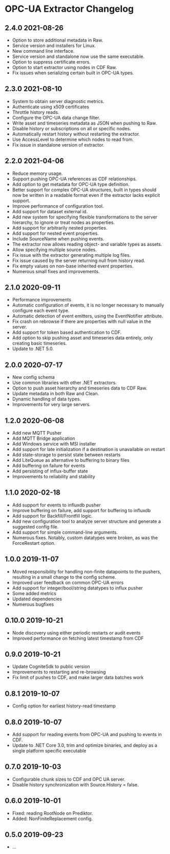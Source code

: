 # OPC-UA Extractor Changelog

2.4.0 2021-08-26
------------------
* Option to store additional metadata in Raw.
* Service version and installers for Linux.
* New command line interface.
* Service version and standalone now use the same executable.
* Option to suppress certificate errors.
* Option to start extractor using nodes in CDF Raw.
* Fix issues when serializing certain built in OPC-UA types.

2.3.0 2021-08-10
------------------
* System to obtain server diagnostic metrics.
* Authenticate using x509 certificates
* Throttle history reads.
* Configure the OPC-UA data change filter.
* Write asset and timeseries metadata as JSON when pushing to Raw.
* Disable history or subscriptions on all or specific nodes.
* Automatically restart history without restarting the extractor.
* Use AccessLevel to determine which nodes to read from.
* Fix issue in standalone version of extractor.

2.2.0 2021-04-06
------------------
* Reduce memory usage.
* Support pushing OPC-UA references as CDF relationships.
* Add option to get metadata for OPC-UA type definition.
* Better support for complex OPC-UA structures, built in types should now be written in a readable format even if the extractor lacks explicit support.
* Improve performance of configuration tool.
* Add support for dataset external id.
* Add new system for specifying flexible transformations to the server hierarchy, to ignore or treat nodes as properties.
* Add support for arbitrarily nested properties.
* Add support for nested event properties.
* Include SourceName when pushing events.
* The extractor now allows reading object- and variable types as assets.
* Allow specifying multiple source nodes.
* Fix issue with the extractor generating multiple log files.
* Fix issue caused by the server returning null from history read.
* Fix empty values on non-base inherited event properties.
* Numerous small fixes and improvements.

2.1.0 2020-09-11
------------------
* Performance improvements
* Automatic configuration of events, it is no longer necessary to manually configure each event type.
* Automatic detection of event emitters, using the EventNotifier attribute.
* Fix crash on rebrowse if there are properties with null value in the server.
* Add support for token based authentication to CDF.
* Add option to skip pushing asset and timeseries data entirely, only creating basic timeseries.
* Update to .NET 5.0.

2.0.0 2020-07-17
------------------
* New config schema
* Use common libraries with other .NET extractors.
* Option to push asset hierarchy and timeseries data to CDF Raw.
* Update metadata in both Raw and Clean.
* Dynamic handling of data types.
* Improvements for very large servers.

1.2.0 2020-06-08
------------------
* Add new MQTT Pusher
* Add MQTT Bridge application
* Add Windows service with MSI installer
* Add support for late initialization if a destination is unavailable on restart
* Add state-storage to persist state between restarts
* Add LiteQueue as alternative to buffering to binary files
* Add buffering on failure for events
* Add persisting of influx-buffer state
* Improvements to reliability and stability

1.1.0 2020-02-18
------------------
* Add support for events to influxdb pusher
* Improve buffering on failure, add support for buffering to influxdb
* Add support for Backfill/Frontfill logic.
* Add new configuration tool to analyze server structure and generate a suggested config file.
* Add support for simple command-line arguments.
* Numerous fixes. Notably, custom datatypes were broken, as was the ForceRestart option.

1.0.0 2019-11-07
------------------
* Moved responsibility for handling non-finite datapoints to the pushers, resulting in a small change to the config scheme.
* Improved user feedback on common OPC-UA errors
* Add support for integer/bool/string datatypes to influx pusher
* Some added metrics
* Updated dependencies
* Numerous bugfixes

0.10.0 2019-10-21
------------------
* Node discovery using either periodic restarts or audit events
* Improved performance on fetching latest timestamp from CDF

0.9.0  2019-10-21
------------------
* Update CogniteSdk to public version
* Improvements to restarting and re-browsing
* Fix limit of pushes to CDF, and make larger data batches work

0.8.1  2019-10-07
------------------
* Config option for earliest history-read timestamp

0.8.0  2019-10-07
------------------
* Add support for reading events from OPC-UA and pushing to events in CDF.
* Update to .NET Core 3.0, trim and optimize binaries, and deploy as a single platform specific executable

0.7.0  2019-10-03
------------------
* Configurable chunk sizes to CDF and OPC UA server.
* Disable history synchronization with Source.History = false.

0.6.0  2019-10-01
------------------
* Fixed: reading RootNode on Prediktor.
* Added: NonFiniteReplacement config.

0.5.0  2019-09-23
------------------
* ...